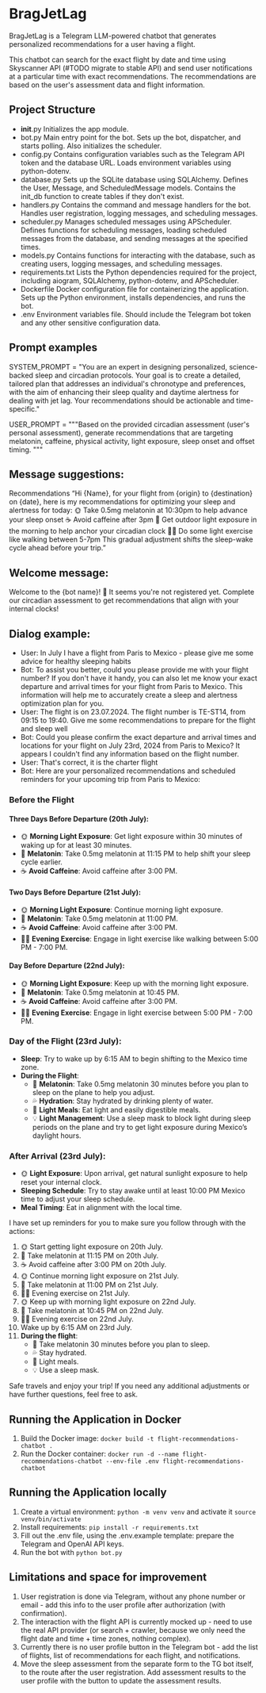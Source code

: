 # BragJetLag
BragJetLag is a Telegram LLM-powered chatbot that generates personalized recommendations for a user having a flight.

This chatbot can search for the exact flight by date and time using Skyscanner API (#TODO migrate to stable API) and send user notifications at a particular time with exact recommendations. The recommendations are based on the user's assessment data and flight information.

## Project Structure
* __init__.py Initializes the app module.
* bot.py Main entry point for the bot. Sets up the bot, dispatcher, and starts polling. Also initializes the scheduler.
* config.py Contains configuration variables such as the Telegram API token and the database URL. Loads environment variables using python-dotenv.
* database.py Sets up the SQLite database using SQLAlchemy. Defines the User, Message, and ScheduledMessage models. Contains the init_db function to create tables if they don't exist.
* handlers.py Contains the command and message handlers for the bot. Handles user registration, logging messages, and scheduling messages.
* scheduler.py Manages scheduled messages using APScheduler. Defines functions for scheduling messages, loading scheduled messages from the database, and sending messages at the specified times.
* models.py Contains functions for interacting with the database, such as creating users, logging messages, and scheduling messages.
* requirements.txt Lists the Python dependencies required for the project, including aiogram, SQLAlchemy, python-dotenv, and APScheduler.
* Dockerfile Docker configuration file for containerizing the application. Sets up the Python environment, installs dependencies, and runs the bot.
* .env Environment variables file. Should include the Telegram bot token and any other sensitive configuration data.



## Prompt examples
SYSTEM_PROMPT = "You are an expert in designing personalized, science-backed sleep and circadian protocols. Your goal is to create a detailed, tailored plan that addresses an individual's chronotype and preferences, with the aim of enhancing their sleep quality and daytime alertness for dealing with jet lag. Your recommendations should be actionable and time-specific."

USER_PROMPT = """Based on the provided circadian assessment (user's personal assessment), generate recommendations that are targeting melatonin, caffeine, physical activity, light exposure, sleep onset and offset timing.
"""
## Message suggestions:
Recommendations
“Hi {Name}, for your flight from {origin} to {destination} on {date}, here is my recommendations for optimizing your sleep and alertness for today:
🌞 Take 0.5mg melatonin at 10:30pm to help advance your sleep onset
☕ Avoid caffeine after 3pm
🌇 Get outdoor light exposure in the morning to help anchor your circadian clock
🚶‍♂️ Do some light exercise like walking between 5-7pm
This gradual adjustment shifts the sleep-wake cycle ahead before your trip.”

## Welcome message:
Welcome to the {bot name}! 🌙 It seems you're not registered yet. Complete our circadian assessment to get recommendations that align with your internal clocks!

## Dialog example:
 - User: In July I have a flight from Paris to Mexico - please give me some advice for healthy sleeping habits
 - Bot: To assist you better, could you please provide me with your flight number? If you don't have it handy, you can also let me know your exact departure and arrival times for your flight from Paris to Mexico. This information will help me to accurately create a sleep and alertness optimization plan for you.
 - User: The flight is on 23.07.2024. The flight number is TE-ST14, from 09:15 to 19:40. Give me some recommendations to prepare for the flight and sleep well
 - Bot: Could you please confirm the exact departure and arrival times and locations for your flight on July 23rd, 2024 from Paris to Mexico? It appears I couldn't find any information based on the flight number.
 - User: That's correct, it is the charter flight
 - Bot: Here are your personalized recommendations and scheduled reminders for your upcoming trip from Paris to Mexico:

### Before the Flight

#### Three Days Before Departure (20th July):
- 🌞 **Morning Light Exposure**: Get light exposure within 30 minutes of waking up for at least 30 minutes.
- 🌙 **Melatonin**: Take 0.5mg melatonin at 11:15 PM to help shift your sleep cycle earlier.
- ☕️ **Avoid Caffeine**: Avoid caffeine after 3:00 PM.

#### Two Days Before Departure (21st July):
- 🌞 **Morning Light Exposure**: Continue morning light exposure.
- 🌙 **Melatonin**: Take 0.5mg melatonin at 11:00 PM.
- ☕️ **Avoid Caffeine**: Avoid caffeine after 3:00 PM.
- 🚶‍♂️ **Evening Exercise**: Engage in light exercise like walking between 5:00 PM - 7:00 PM.

#### Day Before Departure (22nd July):
- 🌞 **Morning Light Exposure**: Keep up with the morning light exposure.
- 🌙 **Melatonin**: Take 0.5mg melatonin at 10:45 PM.
- ☕️ **Avoid Caffeine**: Avoid caffeine after 3:00 PM.
- 🚶‍♂️ **Evening Exercise**: Engage in light exercise between 5:00 PM - 7:00 PM.

### Day of the Flight (23rd July):
- **Sleep**: Try to wake up by 6:15 AM to begin shifting to the Mexico time zone.
- **During the Flight**:
  - 🌙 **Melatonin**: Take 0.5mg melatonin 30 minutes before you plan to sleep on the plane to help you adjust.
  - 💦 **Hydration**: Stay hydrated by drinking plenty of water.
  - 🍎 **Light Meals**: Eat light and easily digestible meals.
  - 💡 **Light Management**: Use a sleep mask to block light during sleep periods on the plane and try to get light exposure during Mexico’s daylight hours.

### After Arrival (23rd July):
- 🌞 **Light Exposure**: Upon arrival, get natural sunlight exposure to help reset your internal clock.
- **Sleeping Schedule**: Try to stay awake until at least 10:00 PM Mexico time to adjust your sleep schedule.
- **Meal Timing**: Eat in alignment with the local time.

I have set up reminders for you to make sure you follow through with the actions:

1. 🌞 Start getting light exposure on 20th July.
2. 🌙 Take melatonin at 11:15 PM on 20th July.
3. ☕️ Avoid caffeine after 3:00 PM on 20th July.
4. 🌞 Continue morning light exposure on 21st July.
5. 🌙 Take melatonin at 11:00 PM on 21st July.
6. 🚶‍♂️ Evening exercise on 21st July.
7. 🌞 Keep up with morning light exposure on 22nd July.
8. 🌙 Take melatonin at 10:45 PM on 22nd July.
9. 🚶‍♂️ Evening exercise on 22nd July.
10. Wake up by 6:15 AM on 23rd July.
11. **During the flight**:
    - 🌙 Take melatonin 30 minutes before you plan to sleep.
    - 💦 Stay hydrated.
    - 🍎 Light meals.
    - 💡 Use a sleep mask.

Safe travels and enjoy your trip! If you need any additional adjustments or have further questions, feel free to ask.

## Running the Application in Docker

1. Build the Docker image: `docker build -t flight-recommendations-chatbot .`
2. Run the Docker container: `docker run -d --name flight-recommendations-chatbot --env-file .env flight-recommendations-chatbot`

## Running the Application locally

1. Create a virtual environment: `python -m venv venv` and activate it `source venv/bin/activate`
2. Install requirements: `pip install -r requirements.txt`
3. Fill out the .env file, using the .env.example template: prepare the Telegram and OpenAI API keys.
4. Run the bot with `python bot.py`


## Limitations and space for improvement
1. User registration is done via Telegram, without any phone number or email - add this info to the user profile after authorization (with confirmation).
2. The interaction with the flight API is currently mocked up - need to use the real API provider (or search + crawler, because we only need the flight date and time + time zones, nothing complex).
3. Currently there is no user profile button in the Telegram bot - add the list of flights, list of recommendations for each flight, and notifications.
4. Move the sleep assessment from the separate form to the TG bot itself, to the route after the user registration. Add assessment results to the user profile with the button to update the assessment results.
